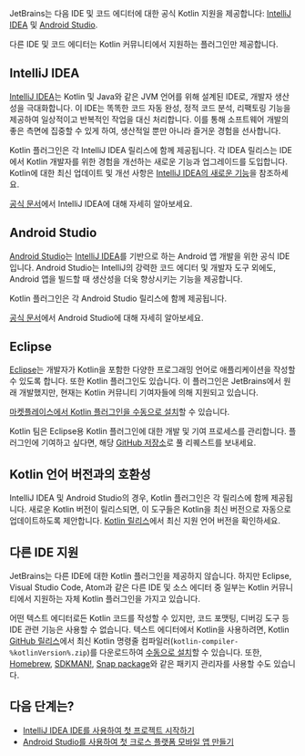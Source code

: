 [//]: # (title: Kotlin 개발을 위한 IDE)
[//]: # (description: JetBrains는 IntelliJ IDEA 및 Android Studio에 대한 공식 Kotlin IDE 지원을 제공합니다.)

JetBrains는 다음 IDE 및 코드 에디터에 대한 공식 Kotlin 지원을 제공합니다: [IntelliJ IDEA](#intellij-idea) 및 [Android Studio](#android-studio).

다른 IDE 및 코드 에디터는 Kotlin 커뮤니티에서 지원하는 플러그인만 제공합니다.

## IntelliJ IDEA

[IntelliJ IDEA](https://www.jetbrains.com/idea/download/)는 Kotlin 및 Java와 같은 JVM 언어를 위해 설계된 IDE로, 개발자 생산성을 극대화합니다.
이 IDE는 똑똑한 코드 자동 완성, 정적 코드 분석, 리팩토링 기능을 제공하여 일상적이고 반복적인 작업을 대신 처리합니다. 이를 통해 소프트웨어 개발의 좋은 측면에 집중할 수 있게 하여, 생산적일 뿐만 아니라 즐거운 경험을 선사합니다.

Kotlin 플러그인은 각 IntelliJ IDEA 릴리스에 함께 제공됩니다.
각 IDEA 릴리스는 IDE에서 Kotlin 개발자를 위한 경험을 개선하는 새로운 기능과 업그레이드를 도입합니다.
Kotlin에 대한 최신 업데이트 및 개선 사항은 [IntelliJ IDEA의 새로운 기능](https://www.jetbrains.com/idea/whatsnew/)을 참조하세요.

[공식 문서](https://www.jetbrains.com/help/idea/discover-intellij-idea.html)에서 IntelliJ IDEA에 대해 자세히 알아보세요.

## Android Studio

[Android Studio](https://developer.android.com/studio)는 [IntelliJ IDEA](https://www.jetbrains.com/idea/)를 기반으로 하는 Android 앱 개발을 위한 공식 IDE입니다.
Android Studio는 IntelliJ의 강력한 코드 에디터 및 개발자 도구 외에도, Android 앱을 빌드할 때 생산성을 더욱 향상시키는 기능을 제공합니다.

Kotlin 플러그인은 각 Android Studio 릴리스에 함께 제공됩니다.

[공식 문서](https://developer.android.com/studio/intro)에서 Android Studio에 대해 자세히 알아보세요.

## Eclipse

[Eclipse](https://eclipseide.org/release/)는 개발자가 Kotlin을 포함한 다양한 프로그래밍 언어로 애플리케이션을 작성할 수 있도록 합니다.
또한 Kotlin 플러그인도 있습니다. 이 플러그인은 JetBrains에서 원래 개발했지만, 현재는 Kotlin 커뮤니티 기여자들에 의해 지원되고 있습니다.

[마켓플레이스에서 Kotlin 플러그인을 수동으로 설치](https://marketplace.eclipse.org/content/kotlin-plugin-eclipse)할 수 있습니다.

Kotlin 팀은 Eclipse용 Kotlin 플러그인에 대한 개발 및 기여 프로세스를 관리합니다.
플러그인에 기여하고 싶다면, 해당 [GitHub 저장소](https://github.com/Kotlin/kotlin-eclipse)로 풀 리퀘스트를 보내세요.

## Kotlin 언어 버전과의 호환성

IntelliJ IDEA 및 Android Studio의 경우, Kotlin 플러그인은 각 릴리스에 함께 제공됩니다.
새로운 Kotlin 버전이 릴리스되면, 이 도구들은 Kotlin을 최신 버전으로 자동으로 업데이트하도록 제안합니다.
[Kotlin 릴리스](releases.md#ide-support)에서 최신 지원 언어 버전을 확인하세요.

## 다른 IDE 지원

JetBrains는 다른 IDE에 대한 Kotlin 플러그인을 제공하지 않습니다.
하지만 Eclipse, Visual Studio Code, Atom과 같은 다른 IDE 및 소스 에디터 중 일부는 Kotlin 커뮤니티에서 지원하는 자체 Kotlin 플러그인을 가지고 있습니다.

어떤 텍스트 에디터로든 Kotlin 코드를 작성할 수 있지만, 코드 포맷팅, 디버깅 도구 등 IDE 관련 기능은 사용할 수 없습니다.
텍스트 에디터에서 Kotlin을 사용하려면, Kotlin [GitHub 릴리스](%kotlinLatestUrl%)에서 최신 Kotlin 명령줄 컴파일러(`kotlin-compiler-%kotlinVersion%.zip`)를 다운로드하여 [수동으로 설치](command-line.md#manual-install)할 수 있습니다.
또한, [Homebrew](command-line.md#homebrew), [SDKMAN!](command-line.md#sdkman), [Snap package](command-line.md#snap-package)와 같은 패키지 관리자를 사용할 수도 있습니다.

## 다음 단계는?

* [IntelliJ IDEA IDE를 사용하여 첫 프로젝트 시작하기](jvm-get-started.md)
* [Android Studio를 사용하여 첫 크로스 플랫폼 모바일 앱 만들기](https://www.jetbrains.com/help/kotlin-multiplatform-dev/multiplatform-create-first-app.html)